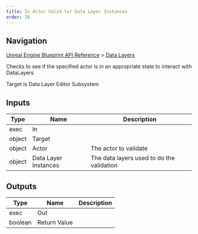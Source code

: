 ```yaml
---
title: Is Actor Valid for Data Layer Instances
order: 26
---
```

## Navigation

[Unreal Engine Blueprint API Reference](https://dev.epicgames.com/documentation/en-us/unreal-engine/BlueprintAPI) > [Data Layers](https://dev.epicgames.com/documentation/en-us/unreal-engine/BlueprintAPI/DataLayers)

Checks to see if the specified actor is in an appropriate state to interact with DataLayers

Target is Data Layer Editor Subsystem

## Inputs

| Type | Name | Description |
| --- | --- | --- |
| exec | In |  |
| object | Target |  |
| object | Actor | The actor to validate |
| object | Data Layer Instances | The data layers used to do the validation |

## Outputs

| Type | Name | Description |
| --- | --- | --- |
| exec | Out |  |
| boolean | Return Value |  |

